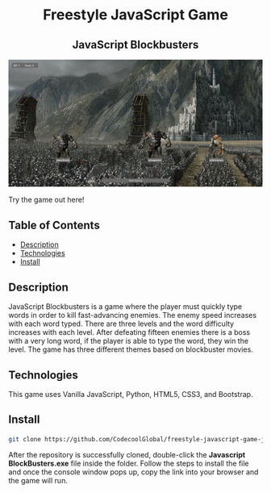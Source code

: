 <div align="center">
    
# Freestyle JavaScript Game  
    
## JavaScript Blockbusters 
![App Screenshot](https://github.com/CodecoolGlobal/freestyle-javascript-game-javascript-Nataliaalemany/blob/development/static/pictures/gamepreview.png)    
</div>
<href src="https://blockbusters-jsgame.herokuapp.com/?">Try the game out here!</href>

## Table of Contents
- [Description](#Description)
- [Technologies](#Technologies)
- [Install](#Install)

## Description
JavaScript Blockbusters is a game where the player must quickly type words in order to kill fast-advancing enemies. The enemy speed increases with each word typed. There are three levels and the word difficulty increases with each level. After defeating fifteen enemies there is a boss with a very long word, if the player is able to type the word, they win the level. The game has three different themes based on blockbuster movies. 

## Technologies
This game uses Vanilla JavaScript, Python, HTML5, CSS3, and Bootstrap. 

## Install
``` sh
git clone https://github.com/CodecoolGlobal/freestyle-javascript-game-javascript-Nataliaalemany.git
```
After the repository is successfully cloned, double-click the **Javascript BlockBusters.exe** file inside the folder. Follow the steps to install the file and once the console window pops up, copy the link into your browser and the game will run. 
